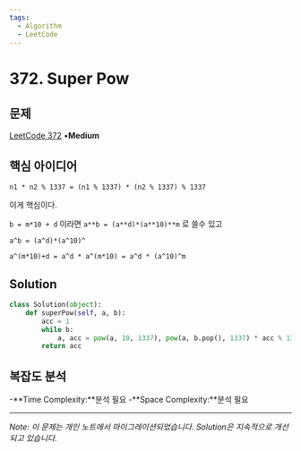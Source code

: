 ```yaml
---
tags:
  - Algorithm
  - LeetCode
---
```


# 372. Super Pow

## 문제

[LeetCode 372](https://leetcode.com/problems/super-pow/description/?envType=list&envId=xfgt7zgc) •**Medium**

## 핵심 아이디어

`n1 * n2 % 1337 = (n1 % 1337) * (n2 % 1337) % 1337`

이게 핵심이다.

`b = m*10 + d` 이라면 `a**b = (a**d)*(a**10)**m` 로 쓸수 있고

`a^b = (a^d)*(a^10)^`

`a^(m*10)+d = a^d * a^(m*10) = a^d * (a^10)^m`

## Solution

```python
class Solution(object):
    def superPow(self, a, b):        
        acc = 1
        while b: 
            a, acc = pow(a, 10, 1337), pow(a, b.pop(), 1337) * acc % 1337
        return acc
```

## 복잡도 분석

-**Time Complexity:**분석 필요
-**Space Complexity:**분석 필요

---

*Note: 이 문제는 개인 노트에서 마이그레이션되었습니다. Solution은 지속적으로 개선되고 있습니다.*

